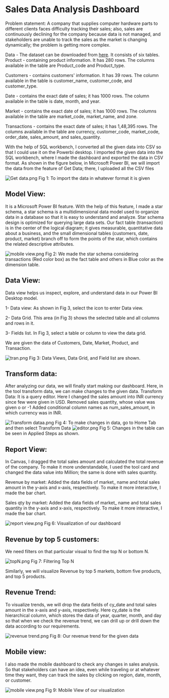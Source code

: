# Sales Data Analysis Dashboard

Problem statement:
A company that supplies computer hardware parts to different clients faces difficulty tracking their sales; also, sales are continuously declining for the company because data is not managed, and stakeholders are unable to track the sales as the market is changing dynamically; the problem is getting more complex. 

Data - 
The dataset can be downloaded from [here](https://github.com/codebasics/DataAnalysisProjects/tree/master/1_SalesInsights).
 It consists of six tables.
Product - containing product information. It has 280 rows. The columns available in the table are Product_code and Product_type.

Customers -  contains customers' information. It has 39 rows. The column available in the table is customer_name, customer_code, and customer_type.

Date - contains the exact date of sales; it has 1000 rows. The column available in the table is date, month, and year.

Market - contains the exact date of sales; it has 1000 rows. The columns available in the table are market_code, market_name, and zone.

Transactions - contains the exact date of sales; it has 1,48,395 rows. The columns available in the table are currency, customer_code, market_code, order_date, sales_amount, and sales_quantity.

With the help of SQL workbench, I converted all the given data into CSV so that I could use it on the Powerbi desktop. I imported the given data into the SQL workbench, where I made the dashboard and exported the data in CSV format. As shown in the figure below, in Microsoft Power BI, we will import the data from the feature of Get Data; there, I uploaded all the CSV files




<img src="https://github.com/sumedhakoranga/Sales_Data_Analysis_Dashboard/blob/main/images/Get%20data.png" alt="Get data.png">
Fig 1: To import the data in whatever format it is given


## Model View:
It is a Microsoft Power BI feature. With the help of this feature, I made a star schema, a star schema is a  multidimensional data model used to organize data in a database so that it is easy to understand and analyze. Star schema design is optimized for querying large data sets. Our fact table (transaction) is in the center of the logical diagram; it gives measurable, quantitative data about a business, and the small dimensional tables (customers, date, product, market) branch off to form the points of the star, which contains the related descriptive attributes.


<img src="https://github.com/sumedhakoranga/Sales_Data_Analysis_Dashboard/blob/main/images/model%20view.png" alt="mobile view.png">
Fig 2: We made the star schema considering transactions (Red color box) as the fact table and others in
Blue color as the dimension table.



## Data View:
Data view helps us inspect, explore, and understand data in our Power BI Desktop model.

1- Data view: As shown in Fig 3, select the icon to enter Data view.

2- Data Grid. This area (in Fig 3) shows the selected table and all columns and rows in it. 

3- Fields list. In Fig 3, select a table or column to view the data grid.

We are given the data of Customers, Date, Market, Product, and Transaction. 




<img src="https://github.com/sumedhakoranga/Sales_Data_Analysis_Dashboard/blob/main/images/tran.png" alt="tran.png">
Fig 3: Data Views, Data Grid, and Field list are shown.


## Transform data: 
After analyzing our data, we will finally start making our dashboard. Here, in the tool transform data, we can make changes to the given data.
Transform Data: It is a query editor. Here I changed the sales amount into INR currency since few were given in USD.
Removed sales quantity, whose value was given o or -1
Added conditional column names as num_sales_amount, in which currency was in INR.


<img src="https://github.com/sumedhakoranga/Sales_Data_Analysis_Dashboard/blob/main/images/Transform%20dataa.png" alt="Transform dataa.png">
Fig 4: To make changes in data, go to Home Tab and then select Transform Data

<img src="https://github.com/sumedhakoranga/Sales_Data_Analysis_Dashboard/blob/main/images/editor.png" alt="editor.png">
Fig 5: Changes in the table can be seen in Applied Steps as shown.


## Report View:
In Canvas, I dragged the total sales amount and calculated the total revenue of the company. To make it more understandable, I used the tool card and changed the data value into Million; the same is done with sales quantity.

Revenue by market: Added the data fields of market_ name and total sales amount in the y-axis and x-axis, respectively. To make it more interactive, I made the bar chart.

Sales qty by market: Added the data fields of market_ name and total sales quantity in the y-axis and x-axis, respectively. To make it more interactive, I made the bar chart.


<img src="https://github.com/sumedhakoranga/Sales_Data_Analysis_Dashboard/blob/main/images/report%20view.png" alt="report view.png">
Fig 6: Visualization of our dashboard


## Revenue by top 5  customers: 
We need filters on that particular visual to find the top N or bottom N.


<img src="https://github.com/sumedhakoranga/Sales_Data_Analysis_Dashboard/blob/main/images/topN.png" alt="topN.png">
Fig 7:  Filtering Top N 

 Similarly, we will visualize Revenue by top 5 markets, bottom five products, and top 5 products.


## Revenue Trend: 
To visualize trends, we will drop the data fields of cy_date and total sales amount in the x-axis and y-axis, respectively. Here cy_date is the hierarchical column, which stores the data of year, quarter, month, and day so that when we check the revenue trend, we can drill up or drill down the data according to our requirements.

<img src="https://github.com/sumedhakoranga/Sales_Data_Analysis_Dashboard/blob/main/images/revenue%20trend.png" alt="revenue trend.png">
Fig 8: Our revenue trend for the given data

















## Mobile view: 
I also made the mobile dashboard to check any changes in sales analysis. So that stakeholders can have an idea, even while traveling or at whatever time they want, they can track the sales by clicking on region, date, month, or customer.



<img src="https://github.com/sumedhakoranga/Sales_Data_Analysis_Dashboard/blob/main/images/mobile%20view.png" alt="mobile view.png">
Fig 9: Mobile View of our visualization








